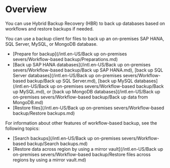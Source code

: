 # Overview

You can use Hybrid Backup Recovery \(HBR\) to back up databases based on workflows and restore backups if needed.

You can use a backup client for files to back up an on-premises SAP HANA, SQL Server, MySQL, or MongoDB database.

-   [Prepare for backup](/intl.en-US/Back up on-premises severs/Workflow-based backup/Preparations.md)
-   [Back up SAP HANA databases](/intl.en-US/Back up on-premises severs/Workflow-based backup/Back up SAP HANA.md), [back up SQL Server databases](/intl.en-US/Back up on-premises severs/Workflow-based backup/Back up SQL Server.md), [back up MySQL databases](/intl.en-US/Back up on-premises severs/Workflow-based backup/Back up MySQL.md), or [back up MongoDB databases](/intl.en-US/Back up on-premises severs/Workflow-based backup/Back up data from MongoDB.md)
-   [Restore files](/intl.en-US/Back up on-premises severs/Workflow-based backup/Restore backups.md)

For information about other features of workflow-based backup, see the following topics:

-   [Search backups](/intl.en-US/Back up on-premises severs/Workflow-based backup/Search backups.md)
-   [Restore data across region by using a mirror vault](/intl.en-US/Back up on-premises severs/Workflow-based backup/Restore files across regions by using a mirror vault.md)

